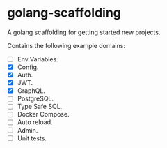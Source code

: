 # golang-scaffolding

A golang scaffolding for getting started new projects.

Contains the following example domains:
- [ ] Env Variables.
- [x] Config.
- [x] Auth.
- [x] JWT.
- [x] GraphQL.
- [ ] PostgreSQL.
- [ ] Type Safe SQL.
- [ ] Docker Compose.
- [ ] Auto reload.
- [ ] Admin.
- [ ] Unit tests.

